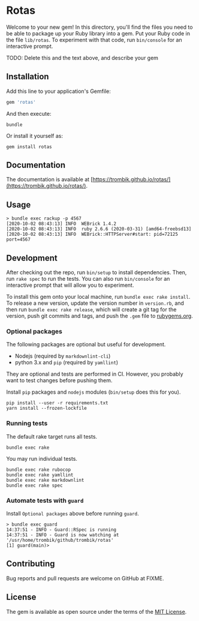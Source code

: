 # Rotas

Welcome to your new gem! In this directory, you'll find the files you need to
be able to package up your Ruby library into a gem. Put your Ruby code in the
file `lib/rotas`. To experiment with that code, run `bin/console` for an
interactive prompt.

TODO: Delete this and the text above, and describe your gem

## Installation

Add this line to your application's Gemfile:

```ruby
gem 'rotas'
```

And then execute:

```console
bundle
```

Or install it yourself as:

```console
gem install rotas
```

## Documentation

The documentation is available at [https://trombik.github.io/rotas/](https://trombik.github.io/rotas/).

## Usage

```console
> bundle exec rackup -p 4567
[2020-10-02 08:43:13] INFO  WEBrick 1.4.2
[2020-10-02 08:43:13] INFO  ruby 2.6.6 (2020-03-31) [amd64-freebsd13]
[2020-10-02 08:43:13] INFO  WEBrick::HTTPServer#start: pid=72125 port=4567
```

## Development

After checking out the repo, run `bin/setup` to install dependencies. Then,
run `rake spec` to run the tests. You can also run `bin/console` for an
interactive prompt that will allow you to experiment.

To install this gem onto your local machine, run `bundle exec rake install`.
To release a new version, update the version number in `version.rb`, and then
run `bundle exec rake release`, which will create a git tag for the version,
push git commits and tags, and push the `.gem` file to
[rubygems.org](https://rubygems.org).

### Optional packages

The following packages are optional but useful for development.

* Nodejs (required by `markdownlint-cli`)
* python 3.x and `pip` (required by `yamllint`)

They are optional and tests are performed in CI. However, you probably want to
test changes before pushing them.

Install `pip` packages and `nodejs` modules (`bin/setup` does this for you).

```console
pip install --user -r requirements.txt
yarn install --frozen-lockfile
```

### Running tests

The default rake target runs all tests.

```console
bundle exec rake
```

You may run individual tests.

```console
bundle exec rake rubocop
bundle exec rake yamllint
bundle exec rake markdownlint
bundle exec rake spec
```

### Automate tests with `guard`

Install `Optional packages` above before running `guard`.

```console
> bundle exec guard
14:37:51 - INFO - Guard::RSpec is running
14:37:51 - INFO - Guard is now watching at '/usr/home/trombik/github/trombik/rotas'
[1] guard(main)>
```

## Contributing

Bug reports and pull requests are welcome on GitHub at FIXME.

## License

The gem is available as open source under the terms of the
[MIT License](https://opensource.org/licenses/MIT).
